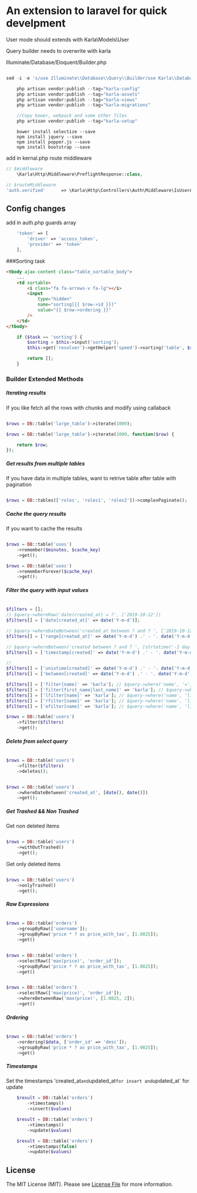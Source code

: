# An extension to laravel for quick develpment

User mode should extends with Karla\Models\User

Query builder needs to overwrite with karla

Illuminate/Database/Eloquent/Builder.php

```php

sed -i -e 's/use Illuminate\\Database\\Query\\Builder/use Karla\\Database\\Query\\Builder/g' vendor/laravel/framework/src/Illuminate/Database/Eloquent/Model.php

```

```php
    php artisan vendor:publish --tag="karla-config"
    php artisan vendor:publish --tag="karla-assets"
    php artisan vendor:publish --tag="karla-views"
    php artisan vendor:publish --tag="karla-migrations"

    //Copy bower, webpack and some other files
    php artisan vendor:publish --tag="karla-setup"
```

```
    bower install selectize --save
    npm install jquery --save
    npm install popper.js --save
    npm install bootstrap --save
```

add in kernal.php route middleware

```php
// $middleware
    \Karla\Http\Middleware\PreflightResponse::class,

// $routeMiddleware
'auth.verified'      => \Karla\Http\Controllers\Auth\Middleware\IsUserActivated::class,

```

## Config changes

add in auth.php guards array

```php
    'token' => [
        'driver' => 'access_token',
        'provider' => 'token'
    ],
```

###Sorting task

```html
<tbody ajax-content class="table_sortable_body">
    ...
    <td sortable>
        <i class="fa fa-arrows-v fa-lg"></i>
        <input
            type="hidden"
            name="sorting[{{ $row->id }}]"
            value="{{ $row->ordering }}"
        />
    </td>
</tbody>
```

```php
    if ($task == 'sorting') {
        $sorting = $this->input('sorting');
        $this->get('resolver')->getHelper('speed')->sorting('table', $sorting, 'id');

        return [];
    }
```

### Builder Extended Methods

##### Iterating results

If you like fetch all the rows with chunks and modify using callaback

```php

$rows = DB::table('large_table')->iterate(1000);

$rows = DB::table('large_table')->iterate(1000, function($row) {

    return $row;
});

```

##### Get results from multiple tables

If you have data in multiple tables, want to retrive table after table with pagination

```php

$rows = DB::tables(['roles', 'roles1', 'roles2'])->complexPaginate();

```

##### Cache the query results

If you want to cache the results

```php

$rows = DB::table('uses')
    ->remember($minutes, $cache_key)
    ->get();

$rows = DB::table('uses')
    ->rememberForever($cache_key)
    ->get();

```

##### Filter the query with input values

```php

$filters = [];
// $query->whereRaw('date(created_at) = ?', ['2019-10-12'])
$filters[] = ['date[created_at]' => date('Y-m-d')];

// $query->whereDateBetween('created_at between ? and ? ', ['2019-10-12', '2019-10-22'])
$filters[] = ['range[created_at]' => date('Y-m-d') .' - '. date('Y-m-d')];

// $query->whereBetween('created between ? and ? ', [strtotime('-1 day'), time()])
$filters[] = ['timestamp[created]' => date('Y-m-d') .' - '. date('Y-m-d')];

//
$filters[] = ['unixtime[created]' => date('Y-m-d') .' - '. date('Y-m-d')];
$filters[] = ['between[created]' => date('Y-m-d') .' - '. date('Y-m-d')];

$filters[] = ['filter[name]' => 'karla']; // $query->where('name', '=', 'karla')
$filters[] = ['filter[first_name|last_name]' => 'karla']; // $query->where('first_name', '=', 'karla')->orWhere()
$filters[] = ['lfilter[name]' => 'karla']; // $query->where('name', 'like', '%karla%')
$filters[] = ['rfilter[name]' => 'karla']; // $query->where('name', 'like', 'karla%')
$filters[] = ['efilter[name]' => 'karla']; // $query->where('name', 'like', '%karla')

$rows = DB::table('users')
    ->filter($filters)
    ->get();

```

##### Delete from select query

```php

$rows = DB::table('users')
    ->filter($filters)
    ->deletes();

```

```php

$rows = DB::table('users')
    ->whereDateBetween('created_at', [date(), date()])
    ->get();

```

##### Get Trashed && Non Trashed

Get non deleted items

```php

$rows = DB::table('users')
    ->withOutTrashed()
    ->get();

```

Get only deleted items

```php

$rows = DB::table('users')
    ->onlyTrashed()
    ->get();

```

##### Raw Expressions

```php

$rows = DB::table('orders')
    ->groupByRaw(['username']);
    ->groupByRaw('price * ? as price_with_tax', [1.0825]);
    ->get()
```

```php

$rows = DB::table('orders')
    ->selectRaw(['max(price)', 'order_id']);
    ->groupByRaw('price * ? as price_with_tax', [1.0825]);
    ->get()
```

```php

$rows = DB::table('orders')
    ->selectRaw(['max(price)', 'order_id']);
    ->whereBetweenRaw('max(price)', [1.0825, 2]);
    ->get()
```

##### Ordering

```php

$rows = DB::table('orders')
    ->ordering($data, ['order_id' => 'desc']);
    ->groupByRaw('price * ? as price_with_tax', [1.0825]);
    ->get()
```

##### Timestamps

Set the timestamps 'created_at`and`updated_at`for insert and`updated_at` for update

```php
    $result = DB::table('orders')
        ->timestamps()
        ->insert($values)

```

```php
    $result = DB::table('orders')
        ->timestamps()
        ->update($values)

```

```php
    $result = DB::table('orders')
        ->timestamps(false)
        ->update($values)

```

## License

The MIT License (MIT). Please see [License File](LICENSE.md) for more information.

